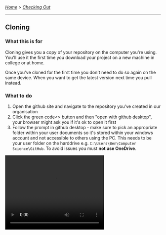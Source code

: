 *[Home](https://github.com/BHASVIC-CompSci/.github/blob/main/profile/README.md) > [Checking Out](checkingOut.md)*

---

## Cloning

### What this is for
Cloning gives you a copy of your repository on the computer you're using. You'll use it the first time you download your project on a new machine in college or at home.

Once you've cloned for the first time you don't need to do so again on the same device. When you want to get the latest version next time you pull instead.

### What to do
1. Open the github site and navigate to the repository you've created in our organisation
2. Click the green code<> button and then "open with github desktop", your browser might ask you if it's ok to open it first
3. Follow the prompt in github desktop - make sure to pick an appropriate folder within your user documents so it's stored within your windows account and not accessible to others using the PC. 
This needs to be your user folder on the harddrive e.g. `C:\Users\Ben\Computer Science\GitHub`. To avoid issues you must **not use OneDrive**.

<video width="320" height="240" controls>
  <source src="../Media/clone.mp4" type="video/mp4">
</video>